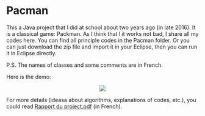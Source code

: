 # Pacman
This a Java project that I did at school about two years ago (in late 2016). It is a classical game: Packman. As I think that I it works not bad, I share all my codes here. You can find all principle codes in the Pacman folder. Or you can just download the zip file and import it in your Eclipse, then you can run it in Eclipse directly.

P.S. The names of classes and some comments are in French.

Here is the demo:
<p align="center">
  <img src="animation.gif"/>
</p>

For more details (ideasa about algorithms, explanations of codes, etc.), you could read [Rapport du project.pdf](https://github.com/Emilieczq/Pacman/blob/master/Rapport%20du%20projet.pdf) (in French).
